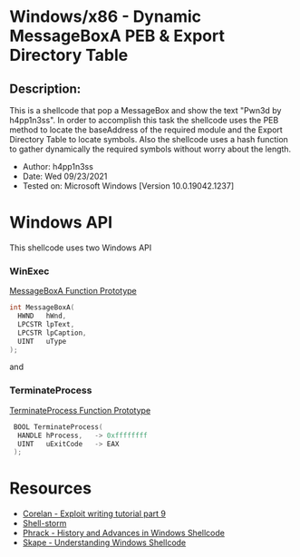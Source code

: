 # Windows/x86 - Dynamic MessageBoxA PEB & Export Directory Table
 
## Description: 

This is a shellcode that
pop a MessageBox and show the text "Pwn3d by h4pp1n3ss". In order to accomplish this task the shellcode uses
the PEB method to locate the baseAddress of the required module and the Export Directory Table
to locate symbols. Also the shellcode uses a hash function to gather dynamically the required 
symbols without worry about the length. 


- Author: h4pp1n3ss
- Date: Wed 09/23/2021
- Tested on: Microsoft Windows [Version 10.0.19042.1237]

# Windows API 

This shellcode uses two Windows API

### WinExec

[MessageBoxA Function Prototype](https://docs.microsoft.com/en-us/windows/win32/api/winuser/nf-winuser-messageboxa)
```c
int MessageBoxA(
  HWND   hWnd,
  LPCSTR lpText,
  LPCSTR lpCaption,
  UINT   uType
);
```

and 

### TerminateProcess

[TerminateProcess Function Prototype](https://docs.microsoft.com/en-us/windows/win32/api/processthreadsapi/nf-processthreadsapi-terminateprocess)

```c
 BOOL TerminateProcess(
  HANDLE hProcess,	 -> 0xffffffff
  UINT   uExitCode	 -> EAX
 );
```


# Resources

- [Corelan - Exploit writing tutorial part 9](https://www.corelan.be/index.php/2010/02/25/exploit-writing-tutorial-part-9-introduction-to-win32-shellcoding/)
- [Shell-storm](http://shell-storm.org/shellcode/)
- [Phrack - History and Advances in Windows Shellcode](http://www.phrack.org/issues/62/7.html#article)
- [Skape - Understanding Windows Shellcode ](http://www.hick.org/code/skape/papers/win32-shellcode.pdf)
